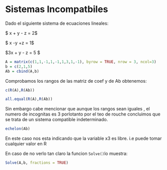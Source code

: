 # Sistemas Incompatbiles

Dado el siguiente sistema de ecuaciones lineales:

$ x + y - z = 2$

$ x -y +z = 1$

$3x + y - z = 5 $


```R
A = matrix(c(1,1,-1,1,-1,1,3,1,-1), byrow = TRUE, nrow = 3, ncol=3)
b = c(2,1,5)
Ab = cbind(A,b)
```

Comprobamos los rangos de las matriz de coef y de Ab obtenemos:



```R
c(R(A),R(Ab))
```


```R
all.equal(R(A),R(Ab))
```

Sin embargo cabe mencionar que aunque los rangos sean iguales , el numero de incognitas es 3 porlotanto por el teo de rouche concluimos que se trata de un sistema compatible indeterminado.


```R
echelon(Ab)
```

En este caso nos esta indicando que la variable x3 es libre. i.e puede tomar cualquier valor en R

En caso de no verlo tan claro la funcion `Solve()`lo muestra:


```R
Solve(A,b, fractions = TRUE)
```


```R

```
